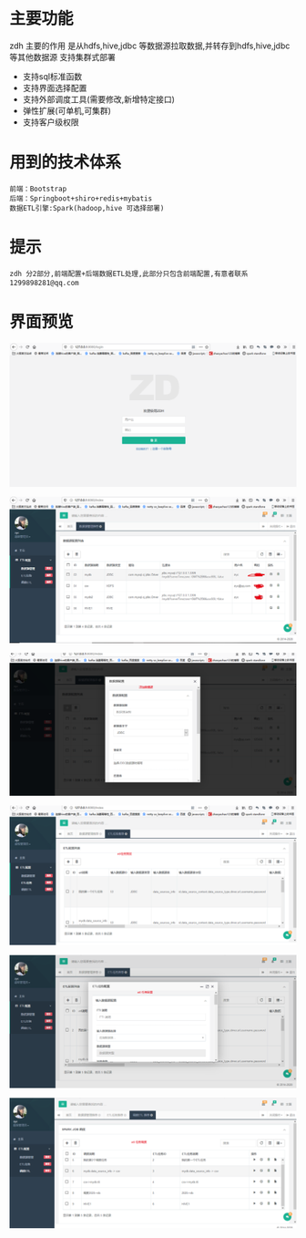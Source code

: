 # 主要功能
 zdh 主要的作用 是从hdfs,hive,jdbc 等数据源拉取数据,并转存到hdfs,hive,jdbc等其他数据源
 支持集群式部署
 
 
  + 支持sql标准函数
  + 支持界面选择配置
  + 支持外部调度工具(需要修改,新增特定接口)
  + 弹性扩展(可单机,可集群)
  + 支持客户级权限
 
# 用到的技术体系

    前端：Bootstrap
    后端：Springboot+shiro+redis+mybatis
    数据ETL引擎:Spark(hadoop,hive 可选择部署)
    

# 提示
   
    zdh 分2部分,前端配置+后端数据ETL处理,此部分只包含前端配置,有意者联系1299898281@qq.com
   
   

   
# 界面预览   

![login](img/login.jpg)

![sources](img/sources_list.jpg)

![sources](img/sources_add.jpg)

![etl](img/etl_list.jpg)

![etl](img/etl_add.jpg)

![dispatch](img/dispatch_list.jpg)
 
 